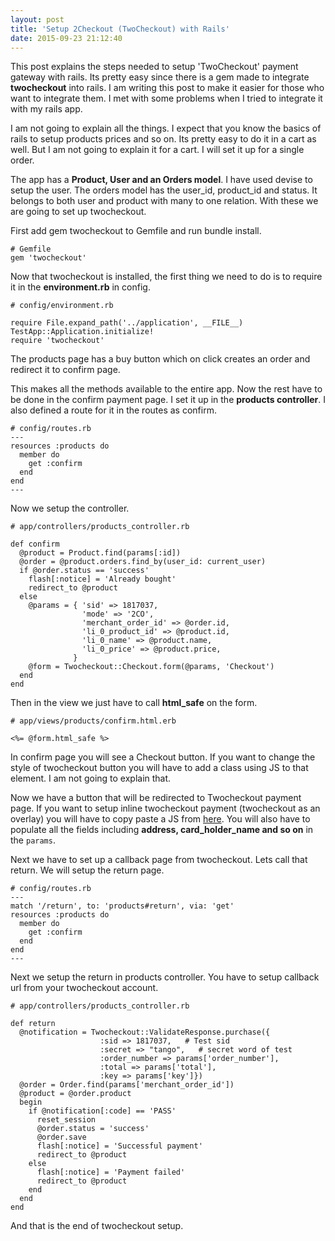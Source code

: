 ```yaml
---
layout: post
title: 'Setup 2Checkout (TwoCheckout) with Rails'
date: 2015-09-23 21:12:40
---
```

This post explains the steps needed to setup 'TwoCheckout' payment gateway with rails. Its pretty easy since there is a gem made to integrate **twocheckout** into rails. I am writing this post to make it easier for those who want to integrate them. I met with some problems when I tried to integrate it with my rails app.

I am not going to explain all the things. I expect that you know the basics of rails to setup products prices and so on. Its pretty easy to do it in a cart as well. But I am not going to explain it for a cart. I will set it up for a single order.

The app has a **Product, User and an Orders model**. I have used devise to setup the user. The orders model has the user_id, product_id and status. It belongs to both user and product with many to one relation. With these we are going to set up twocheckout. 

First add gem twocheckout to Gemfile and run bundle install.

    # Gemfile
    gem 'twocheckout'
    
Now that twocheckout is installed, the first thing we need to do is to require it in the **environment.rb** in config.

    # config/environment.rb
    
    require File.expand_path('../application', __FILE__)
    TestApp::Application.initialize!
    require 'twocheckout'
    
The products page has a buy button which on click creates an order and redirect it to confirm page.

This makes all the methods available to the entire app. Now the rest have to be done in the confirm payment page. I set it up in the **products controller**. I also defined a route for it in the routes as confirm.

    # config/routes.rb
    ---
    resources :products do
      member do
        get :confirm
      end
    end
    ---
    
Now we setup the controller. 

    # app/controllers/products_controller.rb
    
    def confirm
      @product = Product.find(params[:id])
      @order = @product.orders.find_by(user_id: current_user)
      if @order.status == 'success'
        flash[:notice] = 'Already bought'
        redirect_to @product
      else
        @params = { 'sid' => 1817037,
                    'mode' => '2CO',
                    'merchant_order_id' => @order.id,
                    'li_0_product_id' => @product.id,
                    'li_0_name' => @product.name,
                    'li_0_price' => @product.price,
                  }
        @form = Twocheckout::Checkout.form(@params, 'Checkout')
      end
    end
    
Then in the view we just have to call **html_safe** on the form.

    # app/views/products/confirm.html.erb
    
    <%= @form.html_safe %>
    
In confirm page you will see a Checkout button. If you want to change the style of twocheckout button  you will have to add a class using JS to that element. I am not going to explain that.

Now we have a button that will be redirected to Twocheckout payment page. If you want to setup inline twocheckout payment (twocheckout as an overlay) you will have to copy paste a JS from [here](). You will also have to populate all the fields including **address, card_holder_name and so on** in the `params`.

Next we have to set up a callback page from twocheckout. Lets call that return. We will setup the return page.

    # config/routes.rb
    ---
    match '/return', to: 'products#return', via: 'get'
    resources :products do
      member do
        get :confirm
      end
    end
    ---
    
Next we setup the return in products controller. You have to setup callback url from your twocheckout account.

    # app/controllers/products_controller.rb
    
    def return
      @notification = Twocheckout::ValidateResponse.purchase({
                        :sid => 1817037,   # Test sid
                        :secret => "tango",   # secret word of test
                        :order_number => params['order_number'], 
                        :total => params['total'], 
                        :key => params['key']})
      @order = Order.find(params['merchant_order_id'])
      @product = @order.product
      begin
        if @notification[:code] == 'PASS'
          reset_session
          @order.status = 'success'
          @order.save
          flash[:notice] = 'Successful payment'
          redirect_to @product
        else
          flash[:notice] = 'Payment failed'
          redirect_to @product
        end
      end
    end
    
And that is the end of twocheckout setup.
